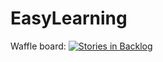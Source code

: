 # EasyLearning

Waffle board:
[![Stories in Backlog](https://badge.waffle.io/jennyaberger/EasyLearning.png?label=backlog&title=Backlog)](http://waffle.io/jennyaberger/EasyLearning)
